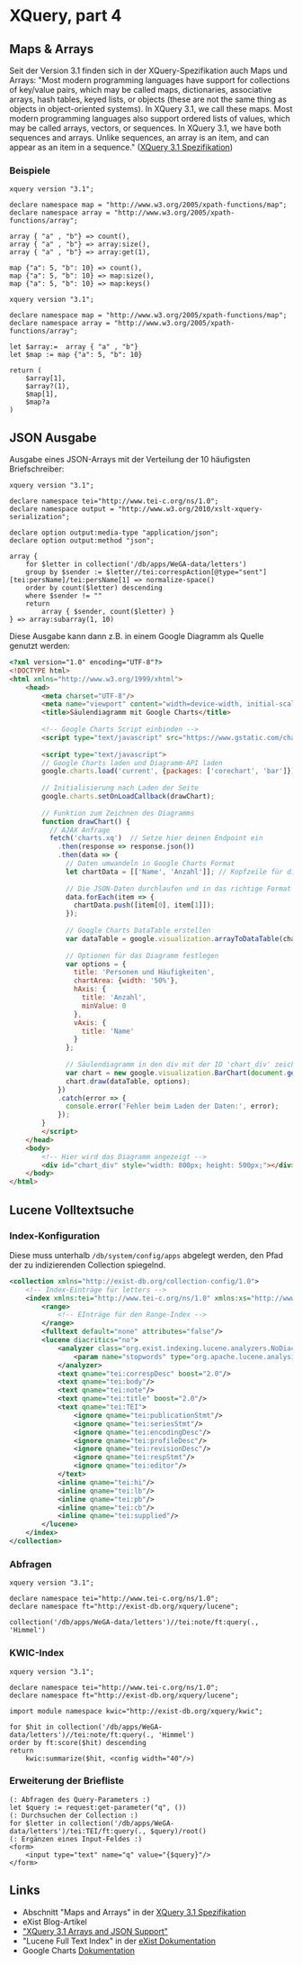 # XQuery, part 4

## Maps & Arrays

Seit der Version 3.1 finden sich in der XQuery-Spezifikation auch Maps und 
Arrays:
"Most modern programming languages have support for collections of 
key/value pairs, which may be called maps, dictionaries, associative arrays, 
hash tables, keyed lists, or objects (these are not the same thing as 
objects in object-oriented systems). 
In XQuery 3.1, we call these maps. Most modern programming languages also 
support ordered lists of values, which may be called arrays, vectors, or 
sequences. 
In XQuery 3.1, we have both sequences and arrays. 
Unlike sequences, an array is an item, and can appear as an item in a 
sequence." 
([XQuery 3.1 Spezifikation](https://www.w3.org/TR/xquery-31/#id-maps-and-arrays))

### Beispiele

```xquery
xquery version "3.1";

declare namespace map = "http://www.w3.org/2005/xpath-functions/map";
declare namespace array = "http://www.w3.org/2005/xpath-functions/array";

array { "a" , "b"} => count(),
array { "a" , "b"} => array:size(),
array { "a" , "b"} => array:get(1),

map {"a": 5, "b": 10} => count(),
map {"a": 5, "b": 10} => map:size(),
map {"a": 5, "b": 10} => map:keys()
```

```xquery
xquery version "3.1";

declare namespace map = "http://www.w3.org/2005/xpath-functions/map";
declare namespace array = "http://www.w3.org/2005/xpath-functions/array";

let $array:=  array { "a" , "b"} 
let $map := map {"a": 5, "b": 10} 

return (
    $array[1],
    $array?(1),
    $map[1],
    $map?a
)
```

## JSON Ausgabe

Ausgabe eines JSON-Arrays mit der Verteilung der 10 häufigsten Briefschreiber:

```xquery
xquery version "3.1";

declare namespace tei="http://www.tei-c.org/ns/1.0";
declare namespace output = "http://www.w3.org/2010/xslt-xquery-serialization";

declare option output:media-type "application/json";
declare option output:method "json";

array {
    for $letter in collection('/db/apps/WeGA-data/letters')
    group by $sender := $letter//tei:correspAction[@type="sent"][tei:persName]/tei:persName[1] => normalize-space()
    order by count($letter) descending
    where $sender != ""
    return 
        array { $sender, count($letter) }
} => array:subarray(1, 10)
```

Diese Ausgabe kann dann z.B. in einem Google Diagramm als Quelle genutzt werden:

```html
<?xml version="1.0" encoding="UTF-8"?>
<!DOCTYPE html>
<html xmlns="http://www.w3.org/1999/xhtml">
    <head>
        <meta charset="UTF-8"/>
        <meta name="viewport" content="width=device-width, initial-scale=1.0"/>
        <title>Säulendiagramm mit Google Charts</title>
        
        <!-- Google Charts Script einbinden -->
        <script type="text/javascript" src="https://www.gstatic.com/charts/loader.js"></script>
        
        <script type="text/javascript">
        // Google Charts laden und Diagramm-API laden
        google.charts.load('current', {packages: ['corechart', 'bar']});
    
        // Initialisierung nach Laden der Seite
        google.charts.setOnLoadCallback(drawChart);
    
        // Funktion zum Zeichnen des Diagramms
        function drawChart() {
          // AJAX Anfrage
          fetch('charts.xq')  // Setze hier deinen Endpoint ein
            .then(response => response.json())
            .then(data => {
              // Daten umwandeln in Google Charts Format
              let chartData = [['Name', 'Anzahl']]; // Kopfzeile für die Daten
    
              // Die JSON-Daten durchlaufen und in das richtige Format bringen
              data.forEach(item => {
                chartData.push([item[0], item[1]]);
              });
    
              // Google Charts DataTable erstellen
              var dataTable = google.visualization.arrayToDataTable(chartData);
    
              // Optionen für das Diagramm festlegen
              var options = {
                title: 'Personen und Häufigkeiten',
                chartArea: {width: '50%'},
                hAxis: {
                  title: 'Anzahl',
                  minValue: 0
                },
                vAxis: {
                  title: 'Name'
                }
              };
    
              // Säulendiagramm in den div mit der ID 'chart_div' zeichnen
              var chart = new google.visualization.BarChart(document.getElementById('chart_div'));
              chart.draw(dataTable, options);
            })
            .catch(error => {
              console.error('Fehler beim Laden der Daten:', error);
            });
        }
        </script>
    </head>
    <body>
        <!-- Hier wird das Diagramm angezeigt -->
        <div id="chart_div" style="width: 800px; height: 500px;"></div>
    </body>
</html>
```

## Lucene Volltextsuche

### Index-Konfiguration

Diese muss unterhalb `/db/system/config/apps` abgelegt werden, den Pfad der 
zu indizierenden Collection spiegelnd.

```xml
<collection xmlns="http://exist-db.org/collection-config/1.0">
    <!-- Index-Einträge für letters -->
    <index xmlns:tei="http://www.tei-c.org/ns/1.0" xmlns:xs="http://www.w3.org/2001/XMLSchema">
        <range>
            <!-- EInträge für den Range-Index -->
        </range>
        <fulltext default="none" attributes="false"/>
        <lucene diacritics="no">
            <analyzer class="org.exist.indexing.lucene.analyzers.NoDiacriticsStandardAnalyzer">
                <param name="stopwords" type="org.apache.lucene.analysis.util.CharArraySet"/>
            </analyzer>
            <text qname="tei:correspDesc" boost="2.0"/>
            <text qname="tei:body"/>
            <text qname="tei:note"/>
            <text qname="tei:title" boost="2.0"/>
            <text qname="tei:TEI">
                <ignore qname="tei:publicationStmt"/>
                <ignore qname="tei:seriesStmt"/>
                <ignore qname="tei:encodingDesc"/>
                <ignore qname="tei:profileDesc"/>
                <ignore qname="tei:revisionDesc"/>
                <ignore qname="tei:respStmt"/>
                <ignore qname="tei:editor"/>
            </text>
            <inline qname="tei:hi"/>
            <inline qname="tei:lb"/>
            <inline qname="tei:pb"/>
            <inline qname="tei:cb"/>
            <inline qname="tei:supplied"/>
        </lucene>
    </index>
</collection>
```

### Abfragen

```xquery
xquery version "3.1";

declare namespace tei="http://www.tei-c.org/ns/1.0";
declare namespace ft="http://exist-db.org/xquery/lucene";

collection('/db/apps/WeGA-data/letters')//tei:note/ft:query(., 'Himmel')
```

### KWIC-Index

```xquery
xquery version "3.1";

declare namespace tei="http://www.tei-c.org/ns/1.0";
declare namespace ft="http://exist-db.org/xquery/lucene";

import module namespace kwic="http://exist-db.org/xquery/kwic";

for $hit in collection('/db/apps/WeGA-data/letters')//tei:note/ft:query(., 'Himmel')
order by ft:score($hit) descending
return
    kwic:summarize($hit, <config width="40"/>)
```

### Erweiterung der Briefliste

```xquery
(: Abfragen des Query-Parameters :)
let $query := request:get-parameter("q", ())
(: Durchsuchen der Collection :)
for $letter in collection('/db/apps/WeGA-data/letters')/tei:TEI/ft:query(., $query)/root()
(: Ergänzen eines Input-Feldes :)
<form>
    <input type="text" name="q" value="{$query}"/>
</form>
```

## Links

* Abschnitt "Maps and Arrays" in der 
  [XQuery 3.1 Spezifikation](https://www.w3.org/TR/xquery-31/#id-maps-and-arrays) 
* eXist Blog-Artikel 
* ["XQuery 3.1 Arrays and JSON Support"](http://exist-db.org/exist/apps/wiki/blogs/eXist/XQuery31)
* "Lucene Full Text Index" in der 
  [eXist Dokumentation](http://exist-db.org/exist/apps/doc/lucene)
* Google Charts
  [Dokumentation](https://developers.google.com/chart?hl=de)  
